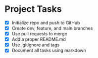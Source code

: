 # Project Tasks

- [x] Initialize repo and push to GitHub
- [x] Create dev, feature, and main branches
- [x] Use pull requests to merge
- [x] Add a proper README.md
- [x] Use .gitignore and tags
- [x] Document all tasks using markdown

